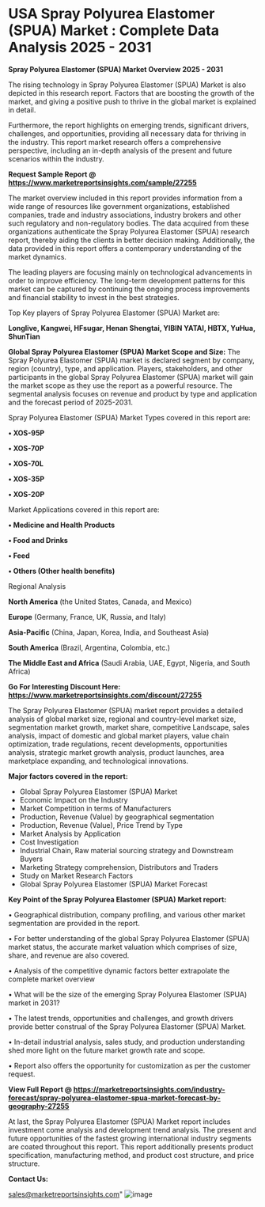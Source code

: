 # USA Spray Polyurea Elastomer (SPUA) Market : Complete Data Analysis 2025 - 2031

<Strong> Spray Polyurea Elastomer (SPUA) Market Overview 2025 - 2031</strong>

The rising technology in Spray Polyurea Elastomer (SPUA) Market is also depicted in this research report. Factors that are boosting the growth of the market, and giving a positive push to thrive in the global market is explained in detail.

Furthermore, the report highlights on emerging trends, significant drivers, challenges, and opportunities, providing all necessary data for thriving in the industry. This report market research offers a comprehensive perspective, including an in-depth analysis of the present and future scenarios within the industry.

<strong>Request Sample Report @ <a href=https://www.marketreportsinsights.com/sample/27255>https://www.marketreportsinsights.com/sample/27255</a></strong>

The market overview included in this report provides information from a wide range of resources like government organizations, established companies, trade and industry associations, industry brokers and other such regulatory and non-regulatory bodies. The data acquired from these organizations authenticate the Spray Polyurea Elastomer (SPUA) research report, thereby aiding the clients in better decision making. Additionally, the data provided in this report offers a contemporary understanding of the market dynamics.

The leading players are focusing mainly on technological advancements in order to improve efficiency. The long-term development patterns for this market can be captured by continuing the ongoing process improvements and financial stability to invest in the best strategies.

Top Key players of Spray Polyurea Elastomer (SPUA) Market are:

<strong>Longlive, Kangwei, HFsugar, Henan Shengtai, YIBIN YATAI, HBTX, YuHua, ShunTian</strong>

<strong><b>Global Spray Polyurea Elastomer (SPUA) Market Scope and Size:</b></strong>
The Spray Polyurea Elastomer (SPUA) market is declared segment by company, region (country), type, and application. Players, stakeholders, and other participants in the global Spray Polyurea Elastomer (SPUA) market will gain the market scope as they use the report as a powerful resource. The segmental analysis focuses on revenue and product by type and application and the forecast period of 2025-2031.

Spray Polyurea Elastomer (SPUA) Market Types covered in this report are:

<strong>• XOS-95P

• XOS-70P

• XOS-70L

• XOS-35P

• XOS-20P</strong>

Market Applications covered in this report are:

<strong>• Medicine and Health Products

• Food and Drinks

• Feed

• Others (Other health benefits)</strong> 

Regional Analysis

<strong>North America</strong> (the United States, Canada, and Mexico)

<strong>Europe</strong> (Germany, France, UK, Russia, and Italy)

<strong>Asia-Pacific</strong> (China, Japan, Korea, India, and Southeast Asia)

<strong>South America</strong> (Brazil, Argentina, Colombia, etc.)

<strong>The Middle East and Africa</strong> (Saudi Arabia, UAE, Egypt, Nigeria, and South Africa)

<strong>Go For Interesting Discount Here: <a href=https://www.marketreportsinsights.com/discount/27255>https://www.marketreportsinsights.com/discount/27255</a></strong>

The Spray Polyurea Elastomer (SPUA) market report provides a detailed analysis of global market size, regional and country-level market size, segmentation market growth, market share, competitive Landscape, sales analysis, impact of domestic and global market players, value chain optimization, trade regulations, recent developments, opportunities analysis, strategic market growth analysis, product launches, area marketplace expanding, and technological innovations.

<strong><b>Major factors covered in the report:</b></strong>
<ul>
  <li>Global Spray Polyurea Elastomer (SPUA) Market </li>
  <li>Economic Impact on the Industry</li>
  <li>Market Competition in terms of Manufacturers</li>
  <li>Production, Revenue (Value) by geographical segmentation</li>
  <li>Production, Revenue (Value), Price Trend by Type</li>
  <li>Market Analysis by Application</li>
  <li>Cost Investigation</li>
  <li>Industrial Chain, Raw material sourcing strategy and Downstream Buyers</li>
  <li>Marketing Strategy comprehension, Distributors and Traders</li>
  <li>Study on Market Research Factors</li>
  <li>Global Spray Polyurea Elastomer (SPUA) Market Forecast</li>
</ul>

<strong><b>Key Point of the Spray Polyurea Elastomer (SPUA) Market report:</b></strong>

• Geographical distribution, company profiling, and various other market segmentation are provided in the report.

• For better understanding of the global Spray Polyurea Elastomer (SPUA) market status, the accurate market valuation which comprises of size, share, and revenue are also covered.

• Analysis of the competitive dynamic factors better extrapolate the complete market overview

• What will be the size of the emerging Spray Polyurea Elastomer (SPUA) market in 2031?

• The latest trends, opportunities and challenges, and growth drivers provide better construal of the Spray Polyurea Elastomer (SPUA) Market.

• In-detail industrial analysis, sales study, and production understanding shed more light on the future market growth rate and scope.

• Report also offers the opportunity for customization as per the customer request.

<strong><b>View Full Report @ <a href=https://marketreportsinsights.com/industry-forecast/spray-polyurea-elastomer-spua-market-forecast-by-geography-27255>https://marketreportsinsights.com/industry-forecast/spray-polyurea-elastomer-spua-market-forecast-by-geography-27255</a></b></strong>


At last, the Spray Polyurea Elastomer (SPUA) Market report includes investment come analysis and development trend analysis. The present and future opportunities of the fastest growing international industry segments are coated throughout this report. This report additionally presents product specification, manufacturing method, and product cost structure, and price structure.

<strong>Contact Us:</strong>

sales@marketreportsinsights.com"
![image](https://github.com/user-attachments/assets/49d7269c-6a77-427c-bd2d-24eed3a28f02)
